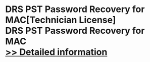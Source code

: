 # DRS PST Password Recovery for MAC[Technician License]<br />DRS PST Password Recovery for MAC<br />[>> Detailed information](https://secure.shareit.com/shareit/product.html?productid=301004931&affiliateid=200057808)